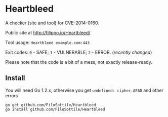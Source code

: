 Heartbleed
==========

A checker (site and tool) for CVE-2014-0160.

Public site at http://filippo.io/Heartbleed/

Tool usage: `Heartbleed example.com:443`

Exit codes: `0` - SAFE; `1` - VULNERABLE; `2` - ERROR. (*recently changed*)

Please note that the code is a bit of a mess, not exactly release-ready.

## Install

You will need Go 1.2.x, otherwise you get `undefined: cipher.AEAD` and other errors

```
go get github.com/FiloSottile/Heartbleed
go install github.com/FiloSottile/Heartbleed
```
